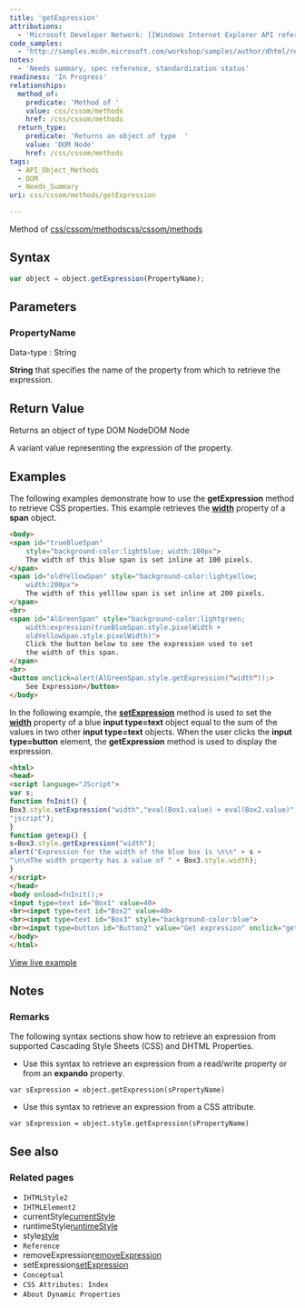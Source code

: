 ```yaml
---
title: 'getExpression'
attributions:
  - 'Microsoft Developer Network: [[Windows Internet Explorer API reference](http://msdn.microsoft.com/en-us/library/ie/hh828809%28v=vs.85%29.aspx) Article]'
code_samples:
  - 'http://samples.msdn.microsoft.com/workshop/samples/author/dhtml/refs/getExpression.htm'
notes:
  - 'Needs summary, spec reference, standardization status'
readiness: 'In Progress'
relationships:
  method_of:
    predicate: 'Method of '
    value: css/cssom/methods
    href: /css/cssom/methods
  return_type:
    predicate: 'Returns an object of type  '
    value: 'DOM Node'
    href: /css/cssom/methods
tags:
  - API_Object_Methods
  - DOM
  - Needs_Summary
uri: css/cssom/methods/getExpression

---
```

Method of [css/cssom/methods](/css/cssom/methods)[css/cssom/methods](/css/cssom/methods)

## Syntax

``` js
var object = object.getExpression(PropertyName);
```

## Parameters

### PropertyName

 Data-type
:   String

**String** that specifies the name of the property from which to retrieve the expression.

## Return Value

Returns an object of type DOM NodeDOM Node

A variant value representing the expression of the property.

## Examples

The following examples demonstrate how to use the **getExpression** method to retrieve CSS properties. This example retrieves the [**width**](/css/properties/width) property of a **span** object.

``` html
<body>
<span id="trueBlueSpan"
    style="background-color:lightblue; width:100px">
    The width of this blue span is set inline at 100 pixels.
</span>
<span id="oldYellowSpan" style="background-color:lightyellow;
    width:200px">
    The width of this yelllow span is set inline at 200 pixels.
</span>
<br>
<span id="AlGreenSpan" style="background-color:lightgreen;
    width:expression(trueBlueSpan.style.pixelWidth +
    oldYellowSpan.style.pixelWidth)">
    Click the button below to see the expression used to set
    the width of this span.
</span>
<br>
<button onclick=alert(AlGreenSpan.style.getExpression("width"));>
    See Expression</button>
</body>
```

In the following example, the [**setExpression**](/css/cssom/methods/setExpression) method is used to set the [**width**](/css/properties/width) property of a blue **input type=text** object equal to the sum of the values in two other **input type=text** objects. When the user clicks the **input type=button** element, the **getExpression** method is used to display the expression.

``` html
<html>
<head>
<script language="JScript">
var s;
function fnInit() {
Box3.style.setExpression("width","eval(Box1.value) + eval(Box2.value)",
"jscript");
}
function getexp() {
s=Box3.style.getExpression("width");
alert("Expression for the width of the blue box is \n\n" + s +
"\n\nThe width property has a value of " + Box3.style.width);
}
</script>
</head>
<body onload=fnInit();>
<input type=text id="Box1" value=40>
<br><input type=text id="Box2" value=40>
<br><input type=text id="Box3" style="background-color:blue">
<br><input type=button id="Button2" value="Get expression" onclick="getexp()">
</body>
</html>
```

[View live example](http://samples.msdn.microsoft.com/workshop/samples/author/dhtml/refs/getExpression.htm)

## Notes

### Remarks

The following syntax sections show how to retrieve an expression from supported Cascading Style Sheets (CSS) and DHTML Properties.

-   Use this syntax to retrieve an expression from a read/write property or from an **expando** property.

`var sExpression = object.getExpression(sPropertyName)`

-   Use this syntax to retrieve an expression from a CSS attribute.

`var sExpression = object.style.getExpression(sPropertyName)`

## See also

### Related pages

-   `IHTMLStyle2`
-   `IHTMLElement2`
-   currentStyle[currentStyle](/css/cssom/currentStyle)
-   runtimeStyle[runtimeStyle](/css/cssom/runtimeStyle)
-   style[style](/css/cssom/style)
-   `Reference`
-   removeExpression[removeExpression](/css/cssom/methods/removeExpression)
-   setExpression[setExpression](/css/cssom/methods/setExpression)
-   `Conceptual`
-   `CSS Attributes: Index`
-   `About Dynamic Properties`
